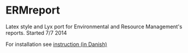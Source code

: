 ERMreport
=========

Latex style and Lyx port for Environmental and Resource Management's reports. Started 7/7 2014

For installation see [instruction (in Danish)](./Install.md)
